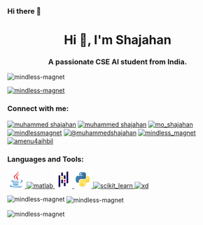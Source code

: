 ### Hi there 👋
<h1 align="center">Hi 👋, I'm Shajahan</h1>
<h3 align="center">A passionate CSE AI student from India.</h3>

<p align="left"> <img src="https://komarev.com/ghpvc/?username=mindless-magnet&label=Profile%20views&color=0e75b6&style=flat" alt="mindless-magnet" /> </p>

<p align="left"> <a href="https://github.com/ryo-ma/github-profile-trophy"><img src="https://github-profile-trophy.vercel.app/?username=mindless-magnet" alt="mindless-magnet" /></a> </p>

<h3 align="left">Connect with me:</h3>
<p align="left">
<a href="https://linkedin.com/in/muhammed shajahan" target="blank"><img align="center" src="https://raw.githubusercontent.com/rahuldkjain/github-profile-readme-generator/master/src/images/icons/Social/linked-in-alt.svg" alt="muhammed shajahan" height="30" width="40" /></a>
<a href="https://kaggle.com/muhammed shajahan" target="blank"><img align="center" src="https://raw.githubusercontent.com/rahuldkjain/github-profile-readme-generator/master/src/images/icons/Social/kaggle.svg" alt="muhammed shajahan" height="30" width="40" /></a>
<a href="https://instagram.com/mo_shajahan" target="blank"><img align="center" src="https://raw.githubusercontent.com/rahuldkjain/github-profile-readme-generator/master/src/images/icons/Social/instagram.svg" alt="mo_shajahan" height="30" width="40" /></a>
<a href="https://www.codechef.com/users/mindlessmagnet" target="blank"><img align="center" src="https://cdn.jsdelivr.net/npm/simple-icons@3.1.0/icons/codechef.svg" alt="mindlessmagnet" height="30" width="40" /></a>
<a href="https://www.hackerrank.com/@muhammedshajahan" target="blank"><img align="center" src="https://raw.githubusercontent.com/rahuldkjain/github-profile-readme-generator/master/src/images/icons/Social/hackerrank.svg" alt="@muhammedshajahan" height="30" width="40" /></a>
<a href="https://codeforces.com/profile/mindless_magnet" target="blank"><img align="center" src="https://raw.githubusercontent.com/rahuldkjain/github-profile-readme-generator/master/src/images/icons/Social/codeforces.svg" alt="mindless_magnet" height="30" width="40" /></a>
<a href="https://auth.geeksforgeeks.org/user/amenu4aihbil" target="blank"><img align="center" src="https://raw.githubusercontent.com/rahuldkjain/github-profile-readme-generator/master/src/images/icons/Social/geeks-for-geeks.svg" alt="amenu4aihbil" height="30" width="40" /></a>
</p>

<h3 align="left">Languages and Tools:</h3>
<p align="left"> <a href="https://www.java.com" target="_blank" rel="noreferrer"> <img src="https://raw.githubusercontent.com/devicons/devicon/master/icons/java/java-original.svg" alt="java" width="40" height="40"/> </a> <a href="https://www.mathworks.com/" target="_blank" rel="noreferrer"> <img src="https://upload.wikimedia.org/wikipedia/commons/2/21/Matlab_Logo.png" alt="matlab" width="40" height="40"/> </a> <a href="https://pandas.pydata.org/" target="_blank" rel="noreferrer"> <img src="https://raw.githubusercontent.com/devicons/devicon/2ae2a900d2f041da66e950e4d48052658d850630/icons/pandas/pandas-original.svg" alt="pandas" width="40" height="40"/> </a> <a href="https://www.python.org" target="_blank" rel="noreferrer"> <img src="https://raw.githubusercontent.com/devicons/devicon/master/icons/python/python-original.svg" alt="python" width="40" height="40"/> </a> <a href="https://scikit-learn.org/" target="_blank" rel="noreferrer"> <img src="https://upload.wikimedia.org/wikipedia/commons/0/05/Scikit_learn_logo_small.svg" alt="scikit_learn" width="40" height="40"/> </a> <a href="https://www.adobe.com/products/xd.html" target="_blank" rel="noreferrer"> <img src="https://cdn.worldvectorlogo.com/logos/adobe-xd.svg" alt="xd" width="40" height="40"/> </a> </p>

<p><img align="left" src="https://github-readme-stats.vercel.app/api/top-langs?username=mindless-magnet&show_icons=true&locale=en&layout=compact" alt="mindless-magnet" /></p>

<p>&nbsp;<img align="center" src="https://github-readme-stats.vercel.app/api?username=mindless-magnet&show_icons=true&locale=en" alt="mindless-magnet" /></p>

<p><img align="center" src="https://github-readme-streak-stats.herokuapp.com/?user=mindless-magnet&" alt="mindless-magnet" /></p>

